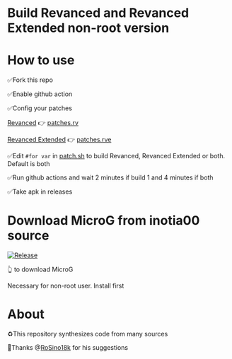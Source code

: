 # Build Revanced and Revanced Extended non-root version

# How to use
✅Fork this repo

✅Enable github action

✅Config your patches

[Revanced](https://github.com/revanced/revanced-patches/releases) 👉 [patches.rv](patches.rv)

[Revanced Extended](https://github.com/inotia00/revanced-patches/releases) 👉 [patches.rve](patches.rve)

✅Edit `#for var` in [patch.sh](patch.sh) to build Revanced, Revanced Extended or both. Default is both

✅Run github actions and wait 2 minutes if build 1 and 4 minutes if both

✅Take apk in releases


# Download MicroG from inotia00 source 
[![Release](https://img.shields.io/github/v/release/inotia00/VancedMicroG.svg)](https://github.com/inotia00/VancedMicroG/releases/latest/download/microg.apk)

👆 to download MicroG

Necessary for non-root user. Install first

# About
♻️This repository synthesizes code from many sources

🤝Thanks @[RoSino18k](https://github.com/RoSino18k) for his suggestions 

